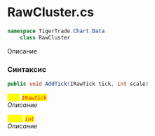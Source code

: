 
# RawCluster.cs
```csharp
namespace TigerTrade.Chart.Data  
    class RawCluster
```

Описание

### Синтаксис
```csharp
public void AddTick(IRawTick tick, int scale)
```

<mark style="color:yellow;">`tick`</mark> <mark style="color:red;">*`IRawTick`*</mark>  
 *Описание*  
  
<mark style="color:yellow;">`scale`</mark> <mark style="color:red;">*`int`*</mark>  
 *Описание*  
  

                    
                    